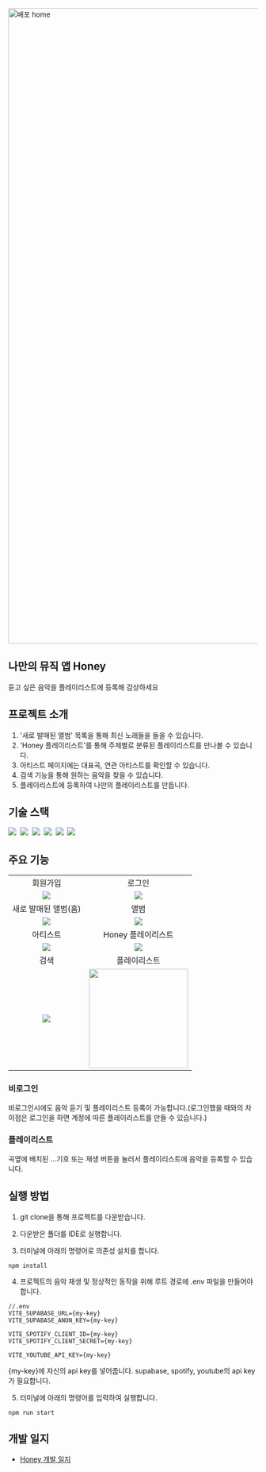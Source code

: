 <img width="1280" alt="배포 home" src="https://github.com/user-attachments/assets/0fcfe42d-be9b-4477-aa70-d4e9c000087f"/>

## 나만의 뮤직 앱 Honey

듣고 싶은 음악을 플레이리스트에 등록해 감상하세요

## 프로젝트 소개

1. '새로 발매된 앨범' 목록을 통해 최신 노래들을 들을 수 있습니다.
2. 'Honey 플레이리스트'를 통해 주제별로 분류된 플레이리스트를 만나볼 수 있습니다.
3. 아티스트 페이지에는 대표곡, 연관 아티스트를 확인할 수 있습니다.
4. 검색 기능을 통해 원하는 음악을 찾을 수 있습니다.
5. 플레이리스트에 등록하여 나만의 플레이리스트를 만듭니다.

## 기술 스택

<img  src="https://img.shields.io/badge/react-61DAFB?style=for-the-badge&logo=react&logoColor=white"/>  
&nbsp;<img  src="https://img.shields.io/badge/vite-646CFF?style=for-the-badge&logo=vite&logoColor=white"/>
&nbsp;<img  src="https://img.shields.io/badge/typescript-3178C6?style=for-the-badge&logo=typescript&logoColor=white"/>
&nbsp;<img  src="https://img.shields.io/badge/tailwindcss-06B6D4?style=for-the-badge&logo=tailwindCSS&logoColor=white"/>
&nbsp;<img  src="https://img.shields.io/badge/zustand-black?style=for-the-badge&logo=zustand&logoColor=white"/>
&nbsp;<img  src="https://img.shields.io/badge/supabase-3FCF8E?style=for-the-badge&logo=supabase&logoColor=white"/>

## 주요 기능

 <table>
    <tr>
      <td align="center">회원가입</td>
      <td align="center">로그인</td>
    </tr>
    <tr>
      <td align="center"><img src="https://github.com/user-attachments/assets/11df9bbb-ab12-403a-8c87-5826b38b7fad" /></td>
      <td align="center"><img src="https://github.com/user-attachments/assets/9561525d-8697-457d-9143-0c469b529a41" /></td>
    </tr>
    <tr>
      <td align="center">새로 발매된 앨범(홈)</td>
      <td align="center">앨범</td>
    </tr>
    <tr>
      <td align="center"><img src="https://github.com/user-attachments/assets/d4ac9a3f-8008-4653-a41e-05aff42e248b" /></td>
      <td align="center"><img src="https://github.com/user-attachments/assets/6c3cb6b0-d72e-4890-80b3-1f3c38faacc8" /></td>
    </tr>
    <tr>
      <td align="center">아티스트</td>
      <td align="center">Honey 플레이리스트</td>
    </tr>
    <tr>
      <td align="center"><img src="https://github.com/user-attachments/assets/14a4fe29-7a86-48df-84a4-c66faac0afb5" /></td>
      <td align="center"><img src="https://github.com/user-attachments/assets/d987dfa6-b695-41b3-9605-9a20c286084a" /></td>
    </tr>
    <tr>
      <td align="center">검색</td>
      <td align="center">플레이리스트</td>
    </tr>
    <tr>
      <td align="center"><img src="https://github.com/user-attachments/assets/baa3ec7c-3044-4587-8288-f6fabfd333b3" /></td>
      <td align="center"><img src="https://github.com/user-attachments/assets/8e1fd3c5-1bba-4202-a1cb-9fd5c0c2f4f1" height="200" /></td>
    </tr>
 </table>

### 비로그인

비로그인시에도 음악 듣기 및 플레이리스트 등록이 가능합니다.(로그인했을 때와의 차이점은 로그인을 하면 계정에 따른 플레이리스트를 만들 수 있습니다.)

### 플레이리스트

곡옆에 배치된 ...기호 또는 재생 버튼을 눌러서 플레이리스트에 음악을 등록할 수 있습니다.

## 실행 방법

1. git clone을 통해 프로젝트를 다운받습니다.

2. 다운받은 폴더를 IDE로 실행합니다.

3. 터미널에 아래의 명령어로 의존성 설치를 합니다.

```
npm install
```

4. 프로젝트의 음악 재생 및 정상적인 동작을 위해 루트 경로에 .env 파일을 만들어야합니다.

```
//.env
VITE_SUPABASE_URL={my-key}
VITE_SUPABASE_ANON_KEY={my-key}

VITE_SPOTIFY_CLIENT_ID={my-key}
VITE_SPOTIFY_CLIENT_SECRET={my-key}

VITE_YOUTUBE_API_KEY={my-key}
```

{my-key}에 자신의 api key를 넣어줍니다. supabase, spotify, youtube의 api key가 필요합니다.

5. 터미널에 아래의 명령어를 입력하여 실행합니다.

```
npm run start
```

## 개발 일지

- [Honey 개발 일지](https://keen-blue-f02.notion.site/Honey-bae4439c30c44725ad8b61d85ccf9c00)
